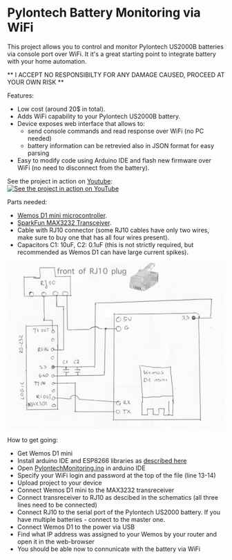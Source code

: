 # Pylontech Battery Monitoring via WiFi

This project allows you to control and monitor Pylontech US2000B batteries via console port over WiFi.
It it's a great starting point to integrate battery with your home automation.

** I ACCEPT NO RESPONSIBILTY FOR ANY DAMAGE CAUSED, PROCEED AT YOUR OWN RISK **

Features:
- Low cost (around 20$ in total).
- Adds WiFi capability to your Pylontech US2000B battery.
- Device exposes web interface that allows to:
    * send console commands and read response over WiFi (no PC needed)
    * battery information can be retrevied also in JSON format for easy parsing
- Easy to modify code using Arduino IDE and flash new firmware over WiFi (no need to disconnect from the battery).

See the project in action on [Youtube](https://youtu.be/7VyQjKU3MsU):
[![See the project in action on YouTube](https://img.youtube.com/vi/7VyQjKU3MsU/1.jpg)](https://www.youtube.com/watch?v=7VyQjKU3MsU)

Parts needed:
- [Wemos D1 mini microcontroller](https://www.amazon.co.uk/Makerfire-NodeMcu-Development-ESP8266-Compatible/dp/B071S8MWTY/).
- [SparkFun MAX3232 Transceiver](https://www.sparkfun.com/products/11189).
- Cable with RJ10 connector (some RJ10 cables have only two wires, make sure to buy one that has all four wires present).
- Capacitors C1: 10uF, C2: 0.1uF (this is not strictly required, but recommended as Wemos D1 can have large current spikes).

![Schematics](Schemetics.png)

How to get going:
- Get Wemos D1 mini
- Install arduino IDE and ESP8266 libraries as [described here](https://averagemaker.com/2018/03/wemos-d1-mini-setup.html)
- Open [PylontechMonitoring.ino](PylontechMonitoring.ino) in arduino IDE
- Specify your WiFi login and password at the top of the file (line 13-14)
- Upload project to your device
- Connect Wemos D1 mini to the MAX3232 transreceiver
- Connect transreceiver to RJ10 as descibed in the schematics (all three lines need to be connected)
- Connect RJ10 to the serial port of the Pylontech US2000 battery. If you have multiple batteries - connect to the master one.
- Connect Wemos D1 to the power via USB
- Find what IP address was assigned to your Wemos by your router and open it in the web-browser
- You should be able now to connunicate with the battery via WiFi
